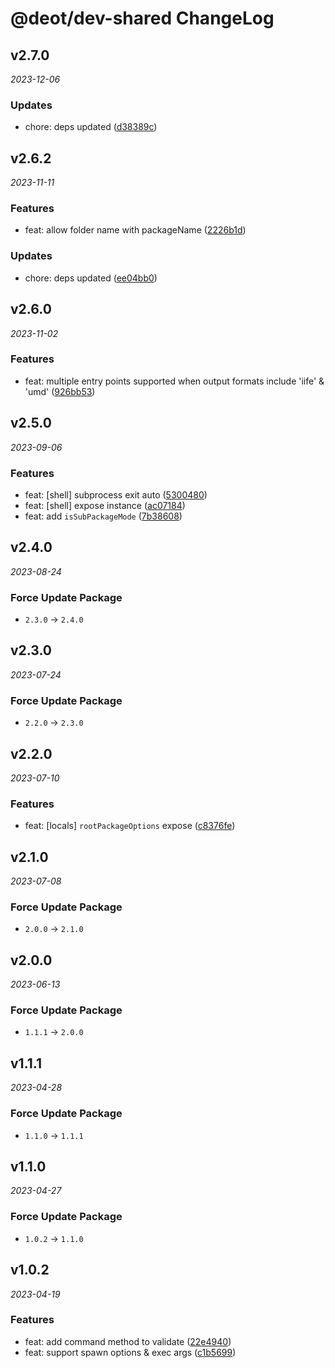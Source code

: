 # @deot/dev-shared ChangeLog

## v2.7.0

_2023-12-06_

### Updates

- chore: deps updated ([d38389c](https://github.com/deot/dev/commit/d38389c80413e24288d9530b17c5c605e509c9b8))

## v2.6.2

_2023-11-11_

### Features

- feat: allow folder name with packageName ([2226b1d](https://github.com/deot/dev/commit/2226b1d8f6c68d037109d914e981e413af8a569d))

### Updates

- chore: deps updated ([ee04bb0](https://github.com/deot/dev/commit/ee04bb022128b206a5e88c541db80b10a7758391))

## v2.6.0

_2023-11-02_

### Features

- feat: multiple entry points supported when output formats include 'iife' & 'umd' ([926bb53](https://github.com/deot/dev/commit/926bb53aea4114f595dba68f203e3bc727fdb4b4))

## v2.5.0

_2023-09-06_

### Features

- feat: [shell] subprocess exit auto ([5300480](https://github.com/deot/dev/commit/5300480003064d27afcdcc18b373589e5e36253b))
- feat: [shell] expose instance ([ac07184](https://github.com/deot/dev/commit/ac07184b6b88ce9226baa157b6ef95fdcb339822))
- feat: add `isSubPackageMode` ([7b38608](https://github.com/deot/dev/commit/7b38608dd43bb7fcc69c691e5550b2e7873a96e8))

## v2.4.0

_2023-08-24_

### Force Update Package

- `2.3.0` -> `2.4.0`

## v2.3.0

_2023-07-24_

### Force Update Package

- `2.2.0` -> `2.3.0`

## v2.2.0

_2023-07-10_

### Features

- feat: [locals] `rootPackageOptions` expose ([c8376fe](https://github.com/deot/dev/commit/c8376fe27d12e86a612c8e83c4901568f8b4e257))

## v2.1.0

_2023-07-08_

### Force Update Package

- `2.0.0` -> `2.1.0`

## v2.0.0

_2023-06-13_

### Force Update Package

- `1.1.1` -> `2.0.0`

## v1.1.1

_2023-04-28_

### Force Update Package

- `1.1.0` -> `1.1.1`

## v1.1.0

_2023-04-27_

### Force Update Package

- `1.0.2` -> `1.1.0`

## v1.0.2

_2023-04-19_

### Features

- feat: add command method to validate ([22e4940](https://github.com/deot/dev/commit/22e4940efcc8439ca4e41ca54f2e9d4616206755))
- feat: support spawn options & exec args ([c1b5699](https://github.com/deot/dev/commit/c1b56990828841177dc6828d708d058cae4f3c02))
